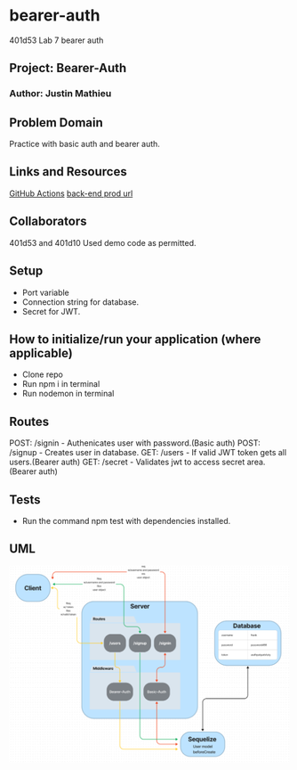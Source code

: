 # bearer-auth

401d53 Lab 7 bearer auth

## Project: Bearer-Auth

### Author: Justin Mathieu

## Problem Domain

Practice with basic auth and bearer auth.

## Links and Resources

[GitHub Actions](https://github.com/Justin-Mathieu/bearer-auth/actions)
[back-end prod url](https://bearer-auth-yflz.onrender.com)

## Collaborators

401d53 and 401d10 Used demo code as permitted.

## Setup

- Port variable
- Connection string for database.
- Secret for JWT.

## How to initialize/run your application (where applicable)

- Clone repo
- Run npm i in terminal
- Run nodemon in terminal

## Routes

POST: /signin - Authenicates user with password.(Basic auth)
POST: /signup - Creates user in database.
GET: /users   - If valid JWT token gets all users.(Bearer auth)
GET: /secret  - Validates jwt to access secret area.(Bearer auth)

## Tests

- Run the command npm test with dependencies installed.

## UML

![UML](./assets/Lab07UML.png)

